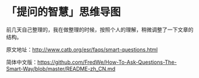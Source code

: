 # 「提问的智慧」思维导图

前几天自己整理的，我在做整理的时候，按照个人的理解，稍微调整了一下文章的结构。

原文地址：http://www.catb.org/esr/faqs/smart-questions.html

简体中文版：https://github.com/FredWe/How-To-Ask-Questions-The-Smart-Way/blob/master/README-zh_CN.md

